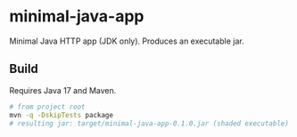 # minimal-java-app

Minimal Java HTTP app (JDK only). Produces an executable jar.

## Build
Requires Java 17 and Maven.

```bash
# from project root
mvn -q -DskipTests package
# resulting jar: target/minimal-java-app-0.1.0.jar (shaded executable)
